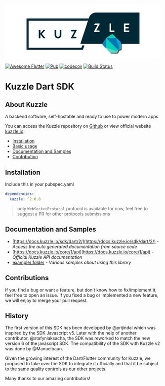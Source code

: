 <p align="center">
  <img src="kuzzle-dart.png"/>
</p>

[![Awesome Flutter](https://img.shields.io/badge/Awesome-Flutter-blue.svg?longCache=true&style=flat-square)](https://stackoverflow.com/questions/tagged/flutter?sort=votes)
[![Pub](https://img.shields.io/pub/v/kuzzle.svg?style=flat-square)](https://pub.dartlang.org/packages/kuzzle)
[![codecov](https://img.shields.io/codecov/c/github/prijindal/kuzzle_dart/master.svg?style=flat-square)](https://codecov.io/gh/kuzzleio/sdk-dart)
[![Build Status](https://img.shields.io/travis/prijindal/kuzzle_dart/master.svg?style=flat-square)](https://travis-ci.com/kuzzleio/sdk-dart)

# Kuzzle Dart SDK

## About Kuzzle

A backend software, self-hostable and ready to use to power modern apps.

You can access the Kuzzle repository on [Github](https://github.com/kuzzleio/kuzzle) or view official website [kuzzle.io](https://kuzzle.io).

* [Installation](#installation)
* [Basic usage](#basic-usage)
* [Documentation and Samples](#documentation-and-samples)
* [Contribution](#contribution)

## Installation

Include this in your pubspec.yaml

```yaml
dependencies:
  kuzzle: ^2.0.0

```

> only `WebSocketProtocol` protocol is available for now, feel free to suggest a PR for other protocols submissions

## Documentation and Samples

* [https://docs.kuzzle.io/sdk/dart/2/](https://docs.kuzzle.io/sdk/dart/2/) - 
  _Access the auto generated documentation from source code_
* [https://docs.kuzzle.io/core/1/api](https://docs.kuzzle.io/core/1/api) - 
  _Official Kuzzle API documentation_
* [example/ folder](./example/) - 
  _Various samples about using this library_
  
## Contributions

If you find a bug or want a feature, but don't know how to fix/implement it, feel free to open an issue.
If you fixed a bug or implemented a new feature, we will enjoy to merge your pull request.

## History

The first version of this SDK has been developed by @prijindal which was inspired by the SDK Javascript v5. Later with the help of another contributor, @stafyniaksacha, the SDK was reworked to match the new version 6 of the javascript SDK.
The compatibility of the SDK with Kuzzle v2 was done by @Manuelbaun.

Given the growing interest of the Dart/Flutter community for Kuzzle, we proposed to take over the SDK to integrate it officially and that it be subject to the same quality controls as our other projects.

Many thanks to our amazing contributors!
